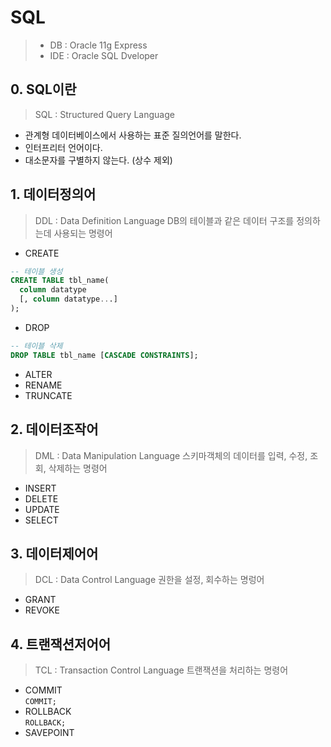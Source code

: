 SQL
======
> * DB : Oracle 11g Express   
> * IDE : Oracle SQL Dveloper


## 0. SQL이란
> SQL : Structured Query Language
- 관계형 데이터베이스에서 사용하는 표준 질의언어를 말한다.
- 인터프리터 언어이다.
- 대소문자를 구별하지 않는다. (상수 제외)

## 1. 데이터정의어
> DDL : Data Definition Language
> DB의 테이블과 같은 데이터 구조를 정의하는데 사용되는 명령어
- CREATE
```sql
-- 테이블 생성
CREATE TABLE tbl_name(
  column datatype
  [, column datatype...]
);
```
- DROP
```sql
-- 테이블 삭제
DROP TABLE tbl_name [CASCADE CONSTRAINTS];
```
- ALTER
- RENAME
- TRUNCATE

## 2. 데이터조작어
> DML : Data Manipulation Language
> 스키마객체의 데이터를 입력, 수정, 조회, 삭제하는 명령어
- INSERT
- DELETE
- UPDATE
- SELECT

## 3. 데이터제어어
> DCL : Data Control Language
> 권한을 설정, 회수하는 명렁어
- GRANT
- REVOKE

## 4. 트랜잭션저어어
> TCL : Transaction Control Language
> 트랜잭션을 처리하는 명령어
- COMMIT   
`COMMIT;`
- ROLLBACK   
`ROLLBACK;`
- SAVEPOINT

